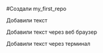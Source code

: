 ﻿#Создали my_first_repo

Добавили текст

Добавили текст через веб браузер

Добавили текст через терминал